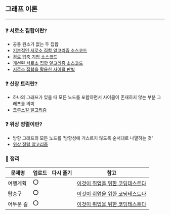 ## 그래프 이론
-----
### ❓ 서로소 집합이란?
- 공통 원소가 없는 두 집합
- [기본적인 서로소 집합 알고리즘 소스코드](https://github.com/soocy0718/python/tree/main/2-coding-test/Graph/1.py)
- [경로 압축 기법 소스코드](https://github.com/soocy0718/python/tree/main/2-coding-test/Graph/2.py)
- [개선된 서로소 집합 알고리즘 소스코드](https://github.com/soocy0718/python/tree/main/2-coding-test/Graph/3.py)
- [서로소 집합을 활용한 사이클 판별](https://github.com/soocy0718/python/tree/main/2-coding-test/Graph/4.py)
   
### ❓ 신장 트리란?
- 하나의 그래프가 있을 때 모든 노드를 포함하면서 사이클이 존재하지 않는 부분 그래프를 의미
- [크루스칼 알고리즘](https://github.com/soocy0718/python/tree/main/2-coding-test/Graph/5.py)

### ❓ 위상 정렬이란?
- 방향 그래프의 모든 노드를 '방향성에 거스르지 않도록 순서대로 나열하는 것'
- [위상 정렬 알고리즘](https://github.com/soocy0718/python/tree/main/2-coding-test/Graph/6.py)

### 🔖 정리
|문제명|업로드|다시 풀기|참고|
|-----|----|----|----|
|여행계획|⭕||[이것이 취업을 위한 코딩테스트다](https://github.com/ndb796/python-for-coding-test) |
|탑승구|⭕||[이것이 취업을 위한 코딩테스트다](https://github.com/ndb796/python-for-coding-test) |
|어두운 길|⭕||[이것이 취업을 위한 코딩테스트다](https://github.com/ndb796/python-for-coding-test) |